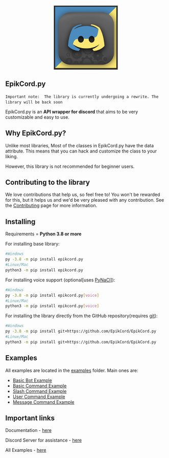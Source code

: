 <p align="center">
    <img alt="EpikCord logo" src="docs/EpikCord_Logo.png" width="200"> <!-- Yes I sourced this from DiscordGO because their design inspired me :D-->
</p>

## EpikCord.py

`Important note:  The library is currently undergoing a rewrite. The library will be back soon`

EpikCord.py is an **API wrapper for discord** that aims to be very customizable and easy to use.

## Why EpikCord.py?
Unlike most libraries, Most of the classes in EpikCord.py have the data attribute. This means that you can hack and customize the class to your liking.

However, this library is not recommended for beginner users.

## Contributing to the library
We love contributions that help us, so feel free to! You won't be rewarded for this, but it helps us and we'd be very pleased with any contribution.
See the [Contributing](./CONTRIBUTING.md) page for more information.

## Installing

Requirements = **Python 3.8 or more**

For installing base library:

``` sh
#Windows
py -3.8 -m pip install epikcord.py
#Linux/Mac
python3 -m pip install epikcord.py
```

For installing voice support (optional[uses [PyNaCl](https://pypa.org/project/pynacl/)]):

``` sh
#Windows
py -3.8 -m pip install epikcord.py[voice]
#Linux/Mac
python3 -m pip install epikcord.py[voice]
```

For installing the library directly from the GitHub repository(requires [git](https://git-scm.com/downloads)):


``` sh
#Windows
py -3.8 -m pip install git+https://github.com/EpikCord/EpikCord.py
#Linux/Mac
python3 -m pip install git+https://github.com/EpikCord/EpikCord.py
```

## Examples
All examples are located in the [examples](./examples) folder.
Main ones are:
* [Basic Bot Example](./examples/basic_bot.py)
* [Basic Command Example](./examples/message.py)
* [Slash Command Example](./examples/slash_commands.py)
* [User Command Example](./examples/user_commands.py)
* [Message Command Example](./examples/message_commands.py)

## Important links
Documentation - [here](https://epikcord-guide.vercel.app/)

Discord Server for assistance - [here](https://discord.gg/4R473R73kQ)

All Examples - [here](./examples)






